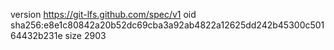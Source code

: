 version https://git-lfs.github.com/spec/v1
oid sha256:e8e1c80842a20b52dc69cba3a92ab4822a12625dd242b45300c50164432b231e
size 2903
